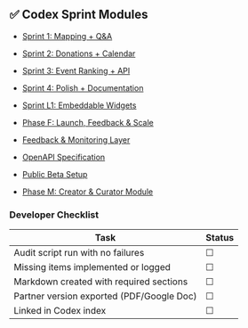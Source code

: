 ## ✅ Codex Sprint Modules

- [Sprint 1: Mapping + Q&A](./codex-sprint-1-map-qa.md)
- [Sprint 2: Donations + Calendar](./codex-sprint-2-donations-calendar.md)
- [Sprint 3: Event Ranking + API](./codex-sprint-3-ranking-api.md)
- [Sprint 4: Polish + Documentation](./codex-sprint-4-polish-docs.md)
- [Sprint L1: Embeddable Widgets](./codex-sprint-l1-embeddable-widgets.md)



- [Phase F: Launch, Feedback & Scale](./codex-phase-f-launch-feedback-scale.md)
- [Feedback & Monitoring Layer](./feedback-monitoring-layer-codex.md)
- [OpenAPI Specification](./openapi.yaml)
- [Public Beta Setup](./public-beta-setup-codex.md)
- [Phase M: Creator & Curator Module](./codex-phase-m-creator-curator-codex.md)

### Developer Checklist

| Task | Status |
| --- | --- |
| Audit script run with no failures | ☐ |
| Missing items implemented or logged | ☐ |
| Markdown created with required sections | ☐ |
| Partner version exported (PDF/Google Doc) | ☐ |
| Linked in Codex index | ☐ |
